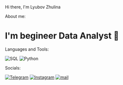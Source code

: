 Hi there, I'm Lyubov Zhulina

About me:

# I'm begineer Data Analyst 👋

Languages and Tools:

![SQL](https://img.shields.io/badge/-SQL-090909?style=for-the-badge&logo=mysql&logoColor=47C5FB)
![Python](https://img.shields.io/badge/-Python-090909?style=for-the-badge&logo=python&logoColor=097CDB)

Socials:

[![Telegram](https://img.shields.io/badge/-Telegram-090909?style=for-the-badge&logo=telegram&logoColor=27A0D9)](https://t.me/Zhulina_Lyubov)
[![Instagram](https://img.shields.io/badge/-Instagram-090909?style=for-the-badge&logo=instagram&logoColor=B4068E)](https://www.instagram.com/zhulina_lyubov)
[![mail](https://img.shields.io/badge/-Mail-090909?style=for-the-badge&logo=mail&logoColor=4F7DB3)](mailto:zhulinal.g@list.ru.ru)
